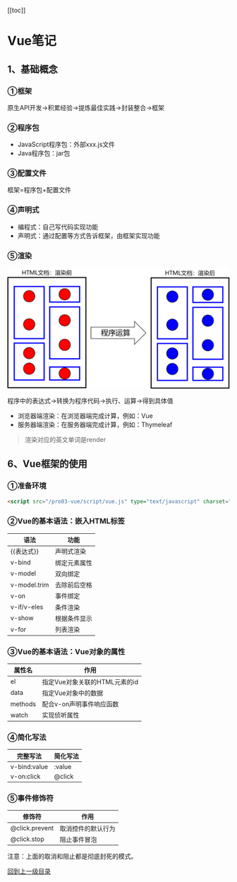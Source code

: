 [[toc]]

# Vue笔记

## 1、基础概念

### ①框架

原生API开发→积累经验→提炼最佳实践→封装整合→框架



### ②程序包

- JavaScript程序包：外部xxx.js文件
- Java程序包：jar包



### ③配置文件

框架=程序包+配置文件



### ④声明式

- 编程式：自己写代码实现功能
- 声明式：通过配置等方式告诉框架，由框架实现功能



### ⑤渲染

![./images](./images/img003.png)

程序中的表达式→转换为程序代码→执行、运算→得到具体值

- 浏览器端渲染：在浏览器端完成计算，例如：Vue
- 服务器端渲染：在服务器端完成计算，例如：Thymeleaf

> 渲染对应的英文单词是render



## 6、Vue框架的使用

### ①准备环境

```html
<script src="/pro03-vue/script/vue.js" type="text/javascript" charset="utf-8"></script>
```



### ②Vue的基本语法：嵌入HTML标签

| 语法         | 功能         |
| ------------ | ------------ |
| {{表达式}}   | 声明式渲染   |
| v-bind       | 绑定元素属性 |
| v-model      | 双向绑定     |
| v-model.trim | 去除前后空格 |
| v-on         | 事件绑定     |
| v-if/v-eles  | 条件渲染     |
| v-show       | 根据条件显示 |
| v-for        | 列表渲染     |



### ③Vue的基本语法：Vue对象的属性

| 属性名  | 作用                          |
| ------- | ----------------------------- |
| el      | 指定Vue对象关联的HTML元素的id |
| data    | 指定Vue对象中的数据           |
| methods | 配合v-on声明事件响应函数      |
| watch   | 实现侦听属性                  |



### ④简化写法

| 完整写法     | 简化写法 |
| ------------ | -------- |
| v-bind:value | :value   |
| v-on:click   | @click   |



### ⑤事件修饰符

| 修饰符         | 作用               |
| -------------- | ------------------ |
| @click.prevent | 取消控件的默认行为 |
| @click.stop    | 阻止事件冒泡       |

注意：上面的取消和阻止都是彻底封死的模式。

[回到上一级目录](index.html)